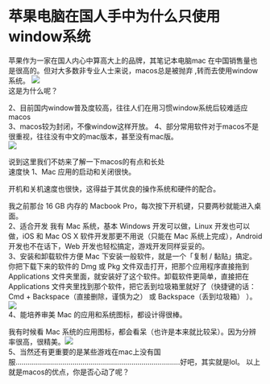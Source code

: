 # 苹果电脑在国人手中为什么只使用window系统    
苹果作为一家在国人内心中算高大上的品牌，其笔记本电脑mac
在中国销售量也是很高的。但对大多数非专业人士来说，macos总是被抛弃 ,转而去使用window系统。 
![](http://wx2.sinaimg.cn/mw690/006df0OHly9frub4pv5qxj30hs0budjj.jpg)   
这是为什么呢？  

2、目前国内window普及度较高，往往人们在用习惯window系统后较难适应macos  
3、macos较为封闭，不像window这样开放。
4、部分常用软件对于macos不是很重视，往往没有中文的mac版本，甚至没有mac版。  
![](https://tc.sinaimg.cn/maxwidth.2048/tc.service.weibo.com/mmbiz_qlogo_cn/e2ed2e87d66e8276a6e678419ab28c76.jpg)    


说到这里我们不妨来了解一下macos的有点和长处  
速度快
1、Mac 应用的启动和关闭很快。

开机和关机速度也很快，这得益于其优良的操作系统和硬件的配合。

我之前那台 16 GB 内存的 Macbook Pro，每次按下开机键，只要两秒就能进入桌面。  
2、适合开发
我有 Mac 系统，基本 Windows 开发可以做，Linux 开发也可以做，iOS 和 Mac OS X 软件开发那更不用说（只能在 Mac 系统上完成），Android 开发也不在话下，Web 开发也轻松搞定，游戏开发同样妥妥的。  
3、安装和卸载软件方便
Mac 下安装一般软件，就是一个「复制 / 黏贴」搞定。你把下载下来的软件的 Dmg 或 Pkg 文件双击打开，把那个应用程序直接拖到 Applications 文件夹里面，就安装好了这个软件。卸载软件更简单，直接把在 Applications 文件夹里找到那个软件，把它丢到垃圾箱里就好了（快捷键的话：Cmd + Backspace（直接删除，谨慎为之） 或 Backspace（丢到垃圾箱） ）。
![](https://user-gold-cdn.xitu.io/2017/9/21/08fb1e5c7e581f85710660f807487ac1?imageView2/0/w/1280/h/960/format/webp/ignore-error/1)  
4、能培养审美
Mac 的应用和系统图标，都设计得很棒。

我有时候看 Mac 系统的应用图标，都会看呆（也许是本来就比较呆）。因为分辨率很高，很精美。![](https://user-gold-cdn.xitu.io/2017/9/21/41177ab0799001bee1addd9b6960ffe9?imageView2/0/w/1280/h/960/format/webp/ignore-error/1)  
5、当然还有更重要的是某些游戏在mac上没有国服………………………………………………………………………好吧，其实就是lol。
以上就是macos的优点，你是否心动了呢？
